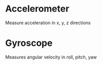 # Accelerometer

Measure acceleration in x, y, z directions

# Gyroscope

Measures angular velocity in roll, pitch, yaw

